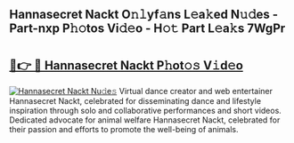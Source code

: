 ## Hannasecret Nackt O𝚗𝚕yf𝚊ns L𝚎a𝚔ed N𝚞𝚍es - Part-nxp P𝚑𝚘tos Vi𝚍𝚎o - H𝚘𝚝 Part L𝚎a𝚔s 7WgPr

# <h2><a href="http://kf989l.oniu.top/?m=Hannasecret+Nackt">🔗👉 🔴 Hannasecret Nackt P𝚑ot𝚘𝚜 V𝚒d𝚎o</a></h2>

[![Hannasecret Nackt Nu𝚍e𝚜](https://i.imgur.com/0qMVB7G.gif)](http://kf989l.oniu.top/?m=Hannasecret+Nackt)
Virtual dance creator and web entertainer Hannasecret Nackt, celebrated for disseminating dance and lifestyle inspiration through solo and collaborative performances and short videos. Dedicated advocate for animal welfare Hannasecret Nackt, celebrated for their passion and efforts to promote the well-being of animals.  
